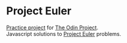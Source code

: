 # Project Euler

[Practice project](http://www.theodinproject.com/web-development-101/javascript-basics) for [The Odin Project](http://www.theodinproject.com).  
Javascript solutions to [Project Euler](http://projecteuler.net/) problems.

